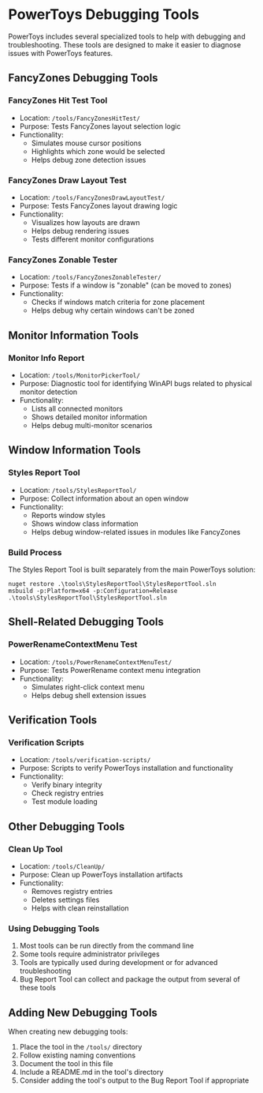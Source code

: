 # PowerToys Debugging Tools

PowerToys includes several specialized tools to help with debugging and troubleshooting. These tools are designed to make it easier to diagnose issues with PowerToys features.

## FancyZones Debugging Tools

### FancyZones Hit Test Tool

- Location: `/tools/FancyZonesHitTest/`
- Purpose: Tests FancyZones layout selection logic
- Functionality:
  - Simulates mouse cursor positions
  - Highlights which zone would be selected
  - Helps debug zone detection issues

### FancyZones Draw Layout Test

- Location: `/tools/FancyZonesDrawLayoutTest/`
- Purpose: Tests FancyZones layout drawing logic
- Functionality:
  - Visualizes how layouts are drawn
  - Helps debug rendering issues
  - Tests different monitor configurations

### FancyZones Zonable Tester

- Location: `/tools/FancyZonesZonableTester/`
- Purpose: Tests if a window is "zonable" (can be moved to zones)
- Functionality:
  - Checks if windows match criteria for zone placement
  - Helps debug why certain windows can't be zoned

## Monitor Information Tools

### Monitor Info Report

- Location: `/tools/MonitorPickerTool/`
- Purpose: Diagnostic tool for identifying WinAPI bugs related to physical monitor detection
- Functionality:
  - Lists all connected monitors
  - Shows detailed monitor information
  - Helps debug multi-monitor scenarios

## Window Information Tools

### Styles Report Tool

- Location: `/tools/StylesReportTool/`
- Purpose: Collect information about an open window
- Functionality:
  - Reports window styles
  - Shows window class information
  - Helps debug window-related issues in modules like FancyZones

### Build Process

The Styles Report Tool is built separately from the main PowerToys solution:

```
nuget restore .\tools\StylesReportTool\StylesReportTool.sln
msbuild -p:Platform=x64 -p:Configuration=Release .\tools\StylesReportTool\StylesReportTool.sln
```

## Shell-Related Debugging Tools

### PowerRenameContextMenu Test

- Location: `/tools/PowerRenameContextMenuTest/`
- Purpose: Tests PowerRename context menu integration
- Functionality:
  - Simulates right-click context menu
  - Helps debug shell extension issues

## Verification Tools

### Verification Scripts

- Location: `/tools/verification-scripts/`
- Purpose: Scripts to verify PowerToys installation and functionality
- Functionality:
  - Verify binary integrity
  - Check registry entries
  - Test module loading

## Other Debugging Tools

### Clean Up Tool

- Location: `/tools/CleanUp/`
- Purpose: Clean up PowerToys installation artifacts
- Functionality:
  - Removes registry entries
  - Deletes settings files
  - Helps with clean reinstallation

### Using Debugging Tools

1. Most tools can be run directly from the command line
2. Some tools require administrator privileges
3. Tools are typically used during development or for advanced troubleshooting
4. Bug Report Tool can collect and package the output from several of these tools

## Adding New Debugging Tools

When creating new debugging tools:

1. Place the tool in the `/tools/` directory
2. Follow existing naming conventions
3. Document the tool in this file
4. Include a README.md in the tool's directory
5. Consider adding the tool's output to the Bug Report Tool if appropriate
